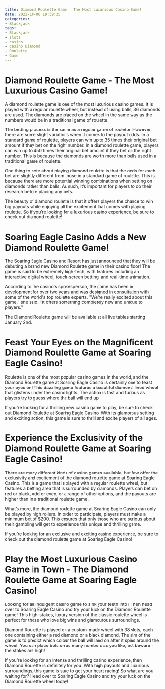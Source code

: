 ```yaml
---
title: Diamond Roulette Game   The Most Luxurious Casino Game!
date: 2022-10-06 19:39:35
categories:
- Blackjack
tags:
- Blackjack
- slots
- casino
- casino Diamond
- Roulette
- Game
---
```



#  Diamond Roulette Game - The Most Luxurious Casino Game!

A diamond roulette game is one of the most luxurious casino games. It is played with a regular roulette wheel, but instead of using balls, 36 diamonds are used. The diamonds are placed on the wheel in the same way as the numbers would be in a traditional game of roulette.

The betting process is the same as a regular game of roulette. However, there are some slight variations when it comes to the payout odds. In a standard game of roulette, players can win up to 35 times their original bet amount if they bet on the right number. In a diamond roulette game, players can win up to 450 times their original bet amount if they bet on the right number. This is because the diamonds are worth more than balls used in a traditional game of roulette.

One thing to note about playing diamond roulette is that the odds for each bet are slightly different from those in a standard game of roulette. This is because there are more potential winning combinations when betting on diamonds rather than balls. As such, it’s important for players to do their research before placing any bets.

The beauty of diamond roulette is that it offers players the chance to win big payouts while enjoying all the excitement that comes with playing roulette. So if you’re looking for a luxurious casino experience, be sure to check out diamond roulette!

#  Soaring Eagle Casino Adds a New Diamond Roulette Game!

The Soaring Eagle Casino and Resort has just announced that they will be debuting a brand new Diamond Roulette game in their casino floor! The game is said to be extremely high-tech, with features including an interactive digital wheel, touch-screen betting, and real-time animation.

According to the casino's spokesperson, the game has been in development for over two years and was designed in consultation with some of the world's top roulette experts. "We're really excited about this game," she said. "It offers something completely new and unique to players."

The Diamond Roulette game will be available at all live tables starting January 2nd.

#  Feast Your Eyes on the Magnificent Diamond Roulette Game at Soaring Eagle Casino!

Roulette is one of the most popular casino games in the world, and the Diamond Roulette game at Soaring Eagle Casino is certainly one to feast your eyes on! This dazzling game features a beautiful diamond-lined wheel that glistens under the casino lights. The action is fast and furious as players try to guess where the ball will end up.

If you're looking for a thrilling new casino game to play, be sure to check out Diamond Roulette at Soaring Eagle Casino! With its glamorous setting and exciting action, this game is sure to thrill and excite players of all ages.

#  Experience the Exclusivity of the Diamond Roulette Game at Soaring Eagle Casino!

There are many different kinds of casino games available, but few offer the exclusivity and excitement of the diamond roulette game at Soaring Eagle Casino. This is a game that is played with a regular roulette wheel, but features a betting area that is surrounded by diamonds. Players can bet on red or black, odd or even, or a range of other options, and the payouts are higher than in a traditional roulette game.

What’s more, the diamond roulette game at Soaring Eagle Casino can only be played by high rollers. In order to participate, players must make a minimum bet of $200. This ensures that only those who are serious about their gambling will get to experience this unique and thrilling game.

If you’re looking for an exclusive and exciting casino experience, be sure to check out the diamond roulette game at Soaring Eagle Casino!

#  Play the Most Luxurious Casino Game in Town - The Diamond Roulette Game at Soaring Eagle Casino!

Looking for an indulgent casino game to sink your teeth into? Then head over to Soaring Eagle Casino and try your luck on the Diamond Roulette game! This high-stakes, luxury version of the classic roulette wheel is perfect for those who love big wins and glamourous surroundings.

Diamond Roulette is played on a custom-made wheel with 38 slots, each one containing either a red diamond or a black diamond. The aim of the game is to predict which colour the ball will land on after it spins around the wheel. You can place bets on as many numbers as you like, but beware - the stakes are high!

If you're looking for an intense and thrilling casino experience, then Diamond Roulette is definitely for you. With high payouts and luxurious surroundings, this game is sure to get your heart racing! So what are you waiting for? Head over to Soaring Eagle Casino and try your luck on the Diamond Roulette wheel today!